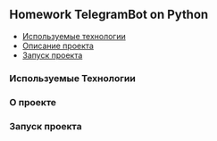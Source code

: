 ## Homework TelegramBot on Python

- [Используемые технологии](#tech)
- [Описание проекта](#about-project)
- [Запуск проекта](#start-app)

### <a name="tech">Используемые Технологии</a>


### <a name="about-project">О проекте</a>


### <a name="start-app">Запуск проекта</a>
